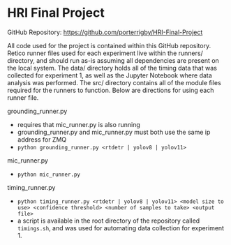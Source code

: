 # HRI Final Project

GitHub Repository: https://github.com/porterrigby/HRI-Final-Project

All code used for the project is contained within this GitHub repository. 
Retico runner files used for each experiment live within the runners/ directory, and
should run as-is assuming all dependencies are present on the local system. The data/
directory holds all of the timing data that was collected for experiment 1, as well as
the Jupyter Notebook where data analysis was performed. The src/ directory contains
all of the module files required for the runners to function. Below are directions for
using each runner file.

grounding_runner.py
- requires that mic_runner.py is also running
- grounding_runner.py and mic_runner.py must both use the
same ip address for ZMQ
- `python grounding_runner.py <rtdetr | yolov8 | yolov11>`

mic_runner.py
- `python mic_runner.py`

timing_runner.py
- `python timing_runner.py <rtdetr | yolov8 | yolov11> <model size to use> <confidence threshold> <number of samples to take> <output file>`
- a script is available in the root directory of the repository called `timings.sh`, 
and was used for automating data collection for experiment 1.
